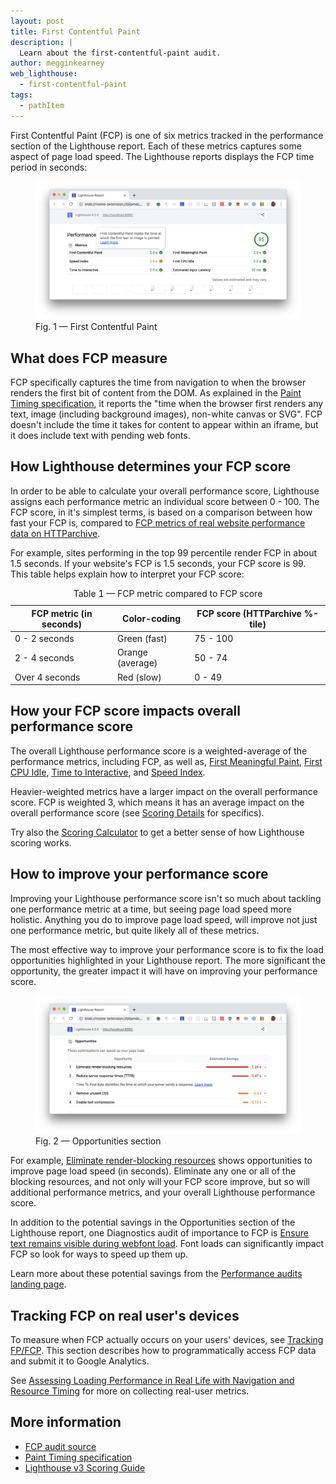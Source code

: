```yaml
---
layout: post
title: First Contentful Paint
description: |
  Learn about the first-contentful-paint audit.
author: megginkearney
web_lighthouse:
  - first-contentful-paint
tags:
  - pathItem
---
```


First Contentful Paint (FCP) is one of six metrics tracked in the performance section of the Lighthouse report.
Each of these metrics captures some aspect of page load speed.
The Lighthouse reports displays the FCP time period in seconds:

<figure class="w-figure">
  <img class="w-screenshot w-screenshot--filled" src="first-contentful-paint.png" alt="Lighthouse: First Contentful Paint">
  <figcaption class="w-figcaption">
    Fig. 1 — First Contentful Paint
  </figcaption>
</figure>

## What does FCP measure

FCP specifically captures the time from navigation to when the browser renders the first bit of content from the DOM.
As explained in the [Paint Timing specification](https://w3c.github.io/paint-timing/#first-contentful-paint),
it reports the "time when the browser first renders any text, image (including background images), non-white canvas or SVG". FCP doesn't include the time it takes for content to appear within an iframe, but it does include text with pending web fonts.

## How Lighthouse determines your FCP score

In order to be able to calculate your overall performance score,
Lighthouse assigns each performance metric an individual score between 0 - 100.
The FCP score, in it's simplest terms, is based on a comparison between how fast your FCP is,
compared to [FCP metrics of real website performance data on 
HTTParchive](https://httparchive.org/reports/loading-speed#fcp).

For example, sites performing in the top 99 percentile render FCP in about 1.5 seconds.
If your website's FCP is 1.5 seconds,
your FCP score is 99. This table helps explain how to interpret your FCP score:

<div class="w-table-wrapper">
  <table>
    <thead>
      <tr>
        <th>FCP metric (in seconds)</th>
        <th>Color-coding</th>
        <th>FCP score (HTTParchive %-tile)</th>
      </tr>
    </thead>
    <tbody>
      <tr>
        <td>0 - 2 seconds</td>
        <td>Green (fast)</td> 
        <td>75 - 100</td>
      </tr>
      <tr>
        <td>2 - 4 seconds</td>
        <td>Orange (average)</td> 
        <td>50 - 74</td>
      </tr>
      <tr>
        <td>Over 4 seconds</td>
        <td>Red (slow)</td> 
        <td>0 - 49</td>
      </tr>
    </tbody>
    <caption>Table 1 — FCP metric compared to FCP score</caption>
  </table>
</div>

## How your FCP score impacts overall performance score

The overall Lighthouse performance score is a weighted-average of the performance metrics, including FCP, as well as,
[First Meaningful Paint](/performance-audits/first-meaningful-paint), [First CPU Idle](/performance-audits/first-cpu-idle), [Time to Interactive](/performance-audits/time-to-interactive), and [Speed Index](/performance-audits/speed-index).

Heavier-weighted metrics have a larger impact on the overall performance score.
FCP is weighted 3, which means it has an average impact on the overall performance score
(see [Scoring Details](https://docs.google.com/spreadsheets/d/1Cxzhy5ecqJCucdf1M0iOzM8mIxNc7mmx107o5nj38Eo/edit#gid=0) for specifics).

Try also the [Scoring Calculator](https://docs.google.com/spreadsheets/d/1Cxzhy5ecqJCucdf1M0iOzM8mIxNc7mmx107o5nj38Eo/edit#gid=283330180) to get a better sense of how Lighthouse scoring works.

## How to improve your performance score

Improving your Lighthouse performance score
isn't so much about tackling one performance metric at a time,
but seeing page load speed more holistic.
Anything you do to improve page load speed, will improve not just one performance metric,
but quite likely all of these metrics.

The most effective way to improve your performance score
is to fix the load opportunities highlighted in your Lighthouse report.
The more significant the opportunity,
the greater impact it will have on improving your performance score.

<figure class="w-figure">
  <img class="w-screenshot w-screenshot--filled" src="opportunities.png" alt="Lighthouse: Opportunities section">
  <figcaption class="w-figcaption">
    Fig. 2 — Opportunities section
  </figcaption>
</figure>

For example,
[Eliminate render-blocking resources](/performance-audits/render-blocking-resources)
shows opportunities to improve page load speed (in seconds).
Eliminate any one or all of the blocking resources, and not only will your FCP score improve,
but so will additional performance metrics, and your overall Lighthouse performance score.

In addition to the potential savings in the Opportunities section of the Lighthouse report,
one Diagnostics audit of importance to FCP is
[Ensure text remains visible during webfont load](/performance-audits/font-display).
Font loads can significantly impact FCP so
look for ways to speed up them up.

Learn more about these potential savings from the [Performance audits landing page](/performance-audits).

## Tracking FCP on real user's devices

To measure when FCP actually occurs on your users' devices,
see [Tracking FP/FCP](https://developers.google.com/web/fundamentals/performance/user-centric-performance-metrics#tracking_fpfcp).
This section describes how to programmatically access FCP data and submit it to Google Analytics.

See [Assessing Loading Performance in Real Life with Navigation and Resource Timing](https://developers.google.com/web/fundamentals/performance/navigation-and-resource-timing/)
for more on collecting real-user metrics.

## More information

- [FCP audit source](https://github.com/GoogleChrome/lighthouse/blob/master/lighthouse-core/audits/metrics/first-contentful-paint.js)
- [Paint Timing specification](https://w3c.github.io/paint-timing)
- [Lighthouse v3 Scoring Guide](https://developers.google.com/web/tools/lighthouse/v3/scoring)



